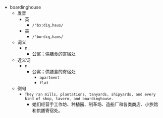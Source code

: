 - boardinghouse
  - 发音
    - 英
      - `/'bɔ:diŋ,haus/`
    - 美
      - `/'bordɪŋ,haʊs/`
  - 词义
    - n.
      - 公寓；供膳食的寄宿处
  - 近义词
    - n.
      - 公寓；供膳食的寄宿处
        - `apartment`
        - `flat`
  - 例句
    - `They ran mills, plantations, tanyards, shipyards, and every kind of shop, tavern, and boardinghouse.`
      - 她们经营手工作坊、种植园、制革场、造船厂和各类商店、小旅馆和供膳寄宿处。


